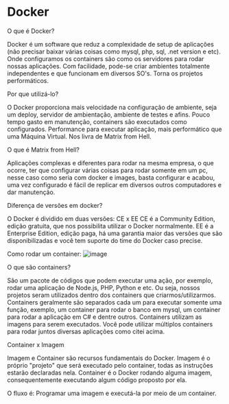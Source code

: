 # Docker

O que é Docker?

Docker é um software que reduz a complexidade de setup de aplicações (não precisar baixar várias coisas como mysql, php, sql, .net version e etc).
Onde configuramos os containers são como os servidores para rodar nossas aplicações.
Com facilidade, pode-se criar ambientes totalmente independentes e que funcionam em diversos SO's.
Torna os projetos performáticos.


Por que utilizá-lo?

O Docker proporciona mais velocidade na configuração de ambiente, seja um deploy, servidor de ambientação, ambiente de testes e afins.
Pouco tempo gasto em manutenção, containers são executados como configurados.
Performance para executar aplicação, mais performático que uma Máquina Virtual.
Nos livra de Matrix from Hell.


O que é Matrix from Hell?

Aplicações complexas e diferentes para rodar na mesma empresa, o que ocorre, ter que configurar várias coisas para rodar somente em um pc, nesse caso como seria com docker e images, basta configurar e acabou, uma vez configurado é fácil de replicar em diversos outros computadores e dar manutenção.


Diferença de versões em docker?

O Docker é dividido em duas versões: CE x EE
CE é a Community Edition, edição gratuita, que nos possibilita utilizar o Docker normalmente.
EE é a Enterprise Edition, edição paga, há uma garantia maior das versões que são disponibilizadas e você tem suporte do time do Docker caso precise.

Como rodar um container:
![image](https://github.com/PatrocksOficial/Docker/assets/87246660/ec9a1bfe-a5a7-46ab-ba65-6e96422f4bb3)

O que são containers?

São um pacote de códigos que podem executar uma ação, por exemplo, rodar uma aplicação de Node.js, PHP, Python e etc.
Ou seja, nossos projetos seram utilizados dentro dos containers que criarmos/utilizarmos.
Containers geralmente são separados cada um para executar somente uma função, exemplo, um container para rodar o banco em mysql, um container para rodar a aplicação em C# e dentre outros.
Containers utilizam as imagens para serem executados.
Você pode utilizar múltiplos containers para rodar juntos diversas aplicações como citei acima.


Container x Imagem

Imagem e Container são recursos fundamentais do Docker.
Imagem é o próprio "projeto" que será executado pelo container, todas as instruções estarão declaradas nela.
Container é o Docker rodando alguma imagem, consequentemente executando algum código proposto por ela.

O fluxo é: Programar uma imagem e executá-la por meio de um container.
